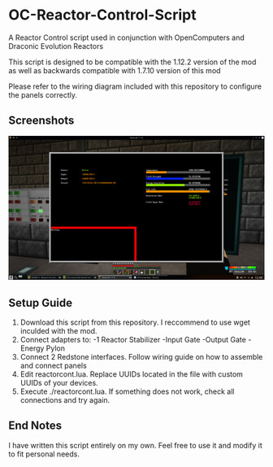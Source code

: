 # OC-Reactor-Control-Script
A Reactor Control script used in conjunction with OpenComputers and Draconic Evolution Reactors

This script is designed to be compatible with the 1.12.2 version of the mod as well as backwards compatible with 1.7.10 version of this mod

Please refer to the wiring diagram included with this repository to configure the panels correctly.

## Screenshots
![Alt-Text](/screenshots/screenshot001.png?raw=true)

## Setup Guide
1) Download this script from this repository. I reccommend to use wget inculded with the mod.
2) Connect adapters to:
  -1 Reactor Stabilizer
  -Input Gate
  -Output Gate
  -Energy Pylon
3) Connect 2 Redstone interfaces. Follow wiring guide on how to assemble and connect panels
4) Edit reactorcont.lua. Replace UUIDs located in the file with custom UUIDs of your devices.
5) Execute ./reactorcont.lua. If something does not work, check all connections and try again.

 ## End Notes
 I have written this script entirely on my own. Feel free to use it and modify it to fit personal needs. 
